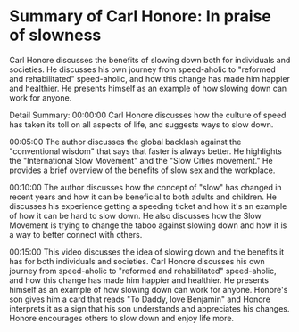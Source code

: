 # Summary of Carl Honore: In praise of slowness

Carl Honore discusses the benefits of slowing down both for individuals and societies. He discusses his own journey from speed-aholic to "reformed and rehabilitated" speed-aholic, and how this change has made him happier and healthier. He presents himself as an example of how slowing down can work for anyone.

Detail Summary: 
00:00:00
Carl Honore discusses how the culture of speed has taken its toll on all aspects of life, and suggests ways to slow down.

00:05:00
The author discusses the global backlash against the "conventional wisdom" that says that faster is always better. He highlights the "International Slow Movement" and the "Slow Cities movement." He provides a brief overview of the benefits of slow sex and the workplace.

00:10:00
The author discusses how the concept of "slow" has changed in recent years and how it can be beneficial to both adults and children. He discusses his experience getting a speeding ticket and how it's an example of how it can be hard to slow down. He also discusses how the Slow Movement is trying to change the taboo against slowing down and how it is a way to better connect with others.

00:15:00
This video discusses the idea of slowing down and the benefits it has for both individuals and societies. Carl Honore discusses his own journey from speed-aholic to "reformed and rehabilitated" speed-aholic, and how this change has made him happier and healthier. He presents himself as an example of how slowing down can work for anyone. Honore's son gives him a card that reads "To Daddy, love Benjamin" and Honore interprets it as a sign that his son understands and appreciates his changes. Honore encourages others to slow down and enjoy life more.

